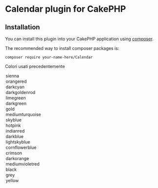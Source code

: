 # Calendar plugin for CakePHP

## Installation

You can install this plugin into your CakePHP application using [composer](http://getcomposer.org).

The recommended way to install composer packages is:

```
composer require your-name-here/Calendar
```


Colori usati precedentemente

<option value="#A0522D" data-color="#A0522D">sienna</option>
<option value="#FF4500" data-color="#FF4500">orangered</option>
<option value="#008B8B" data-color="#008B8B">darkcyan</option>
<option value="#B8860B" data-color="#B8860B">darkgoldenrod</option>
<option value="#32CD32" data-color="#32CD32">limegreen</option>
<option value="#264c2c" data-color="#264c2c">darkgreen</option>
<option value="#BDB76B" data-color="#BDB76B">gold</option>
<option value="#00C5CD" data-color="#00C5CD">mediumturquoise</option>
<option value="#3A5FCD" data-color="#3A5FCD">skyblue</option>
<option value="#FF69B4" data-color="#FF69B4">hotpink</option>
<option value="#CD5C5C" data-color="#CD5C5C">indianred</option>
<option value="#183c4e" data-color="#183c4e">darkblue</option>
<option value="#3a87ad" data-color="#3a87ad">lightskyblue</option>
<option value="#6495ED" data-color="#6495ED">cornflowerblue</option>
<option value="#DC143C" data-color="#DC143C">crimson</option>
<option value="#FF8C00" data-color="#FF8C00">darkorange</option>
<option value="#8E388E" data-color="#8E388E">mediumvioletred</option>
<option value="#000000" data-color="#000000">black</option>
<option value="#a6a6a6" data-color="#a6a6a6">grey</option>
<option value="#ffcc66" data-color="#ffcc66">yellow</option>
